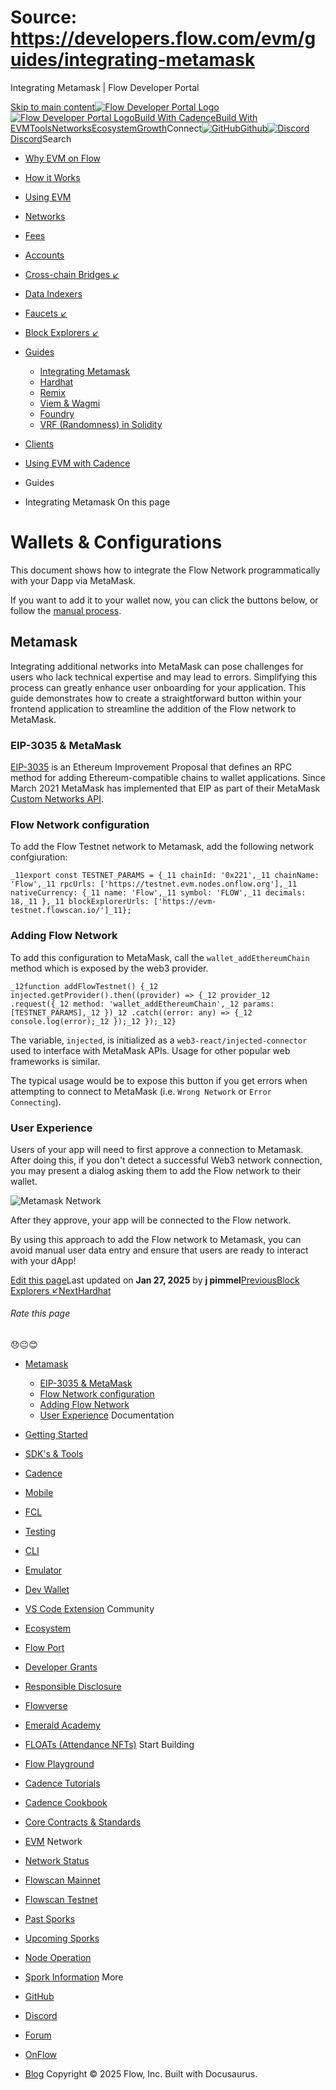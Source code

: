 # Source: https://developers.flow.com/evm/guides/integrating-metamask




Integrating Metamask | Flow Developer Portal





[Skip to main content](#__docusaurus_skipToContent_fallback)[![Flow Developer Portal Logo](/img/flow-docs-logo-dark.png)![Flow Developer Portal Logo](/img/flow-docs-logo-light.png)](/)[Build With Cadence](/build/flow)[Build With EVM](/evm/about)[Tools](/tools/flow-cli)[Networks](/networks/flow-networks)[Ecosystem](/ecosystem)[Growth](/growth)Connect[![GitHub]()Github](https://github.com/onflow)[![Discord]()Discord](https://discord.gg/flow)Search

* [Why EVM on Flow](/evm/about)
* [How it Works](/evm/how-it-works)
* [Using EVM](/evm/using)
* [Networks](/evm/networks)
* [Fees](/evm/fees)
* [Accounts](/evm/accounts)
* [Cross-chain Bridges ↙](/evm/cross-chain-bridges)
* [Data Indexers](/evm/data-indexers)
* [Faucets ↙](/evm/faucets)
* [Block Explorers ↙](/evm/block-explorers)
* [Guides](/evm/guides/integrating-metamask)
  + [Integrating Metamask](/evm/guides/integrating-metamask)
  + [Hardhat](/evm/guides/hardhat)
  + [Remix](/evm/guides/remix)
  + [Viem & Wagmi](/evm/guides/wagmi)
  + [Foundry](/evm/guides/foundry)
  + [VRF (Randomness) in Solidity](/evm/guides/vrf)
* [Clients](/evm/clients/ethers)
* [Using EVM with Cadence](/evm/cadence/interacting-with-coa)


* Guides
* Integrating Metamask
On this page

# Wallets & Configurations

This document shows how to integrate the Flow Network programmatically with your Dapp via MetaMask.

If you want to add it to your wallet now, you can click the buttons below, or follow the [manual process](/evm/using).

## Metamask[​](#metamask "Direct link to Metamask")

Integrating additional networks into MetaMask can pose challenges for users who lack technical expertise and may lead to errors. Simplifying this process can greatly enhance user onboarding for your application. This guide demonstrates how to create a straightforward button within your frontend application to streamline the addition of the Flow network to MetaMask.

### EIP-3035 & MetaMask[​](#eip-3035--metamask "Direct link to EIP-3035 & MetaMask")

[EIP-3035](https://eips.ethereum.org/EIPS/eip-3085) is an Ethereum Improvement Proposal that defines an RPC method for adding Ethereum-compatible chains to wallet applications. Since March 2021 MetaMask has implemented that EIP as part of their MetaMask [Custom Networks API](https://consensys.io/blog/connect-users-to-layer-2-networks-with-the-metamask-custom-networks-api).

### Flow Network configuration[​](#flow-network-configuration "Direct link to Flow Network configuration")

To add the Flow Testnet network to Metamask, add the following network confgiuration:

 `_11export const TESTNET_PARAMS = {_11 chainId: '0x221',_11 chainName: 'Flow',_11 rpcUrls: ['https://testnet.evm.nodes.onflow.org'],_11 nativeCurrency: {_11 name: 'Flow',_11 symbol: 'FLOW',_11 decimals: 18,_11 },_11 blockExplorerUrls: ['https://evm-testnet.flowscan.io/']_11};`
### Adding Flow Network[​](#adding-flow-network "Direct link to Adding Flow Network")

To add this configuration to MetaMask, call the `wallet_addEthereumChain` method which is exposed by the web3 provider.

 `_12function addFlowTestnet() {_12 injected.getProvider().then((provider) => {_12 provider_12 .request({_12 method: 'wallet_addEthereumChain',_12 params: [TESTNET_PARAMS],_12 })_12 .catch((error: any) => {_12 console.log(error);_12 });_12 });_12}`

The variable, `injected`, is initialized as a `web3-react/injected-connector` used to interface with MetaMask APIs. Usage for other popular web frameworks is similar.

The typical usage would be to expose this button if you get errors when attempting to connect to MetaMask (i.e. `Wrong Network` or `Error Connecting`).

### User Experience[​](#user-experience "Direct link to User Experience")

Users of your app will need to first approve a connection to Metamask. After doing this, if you don't detect a successful Web3 network connection, you may present a dialog asking them to add the Flow network to their wallet.

![Metamask Network](/assets/images/metamask-network-333fcb5893290b25f7a8d706672cebf1.png)

After they approve, your app will be connected to the Flow network.

By using this approach to add the Flow network to Metamask, you can avoid manual user data entry and ensure that users are ready to interact with your dApp!

[Edit this page](https://github.com/onflow/docs/tree/main/docs/evm/guides/integrating-metamask.mdx)Last updated on **Jan 27, 2025** by **j pimmel**[PreviousBlock Explorers ↙](/evm/block-explorers)[NextHardhat](/evm/guides/hardhat)
###### Rate this page

😞😐😊

* [Metamask](#metamask)
  + [EIP-3035 & MetaMask](#eip-3035--metamask)
  + [Flow Network configuration](#flow-network-configuration)
  + [Adding Flow Network](#adding-flow-network)
  + [User Experience](#user-experience)
Documentation

* [Getting Started](/build/getting-started/contract-interaction)
* [SDK's & Tools](/tools)
* [Cadence](https://cadence-lang.org/docs/)
* [Mobile](/build/guides/mobile/overview)
* [FCL](/tools/clients/fcl-js)
* [Testing](/build/smart-contracts/testing)
* [CLI](/tools/flow-cli)
* [Emulator](/tools/emulator)
* [Dev Wallet](https://github.com/onflow/fcl-dev-wallet)
* [VS Code Extension](/tools/vscode-extension)
Community

* [Ecosystem](/ecosystem)
* [Flow Port](https://port.onflow.org/)
* [Developer Grants](https://github.com/onflow/developer-grants)
* [Responsible Disclosure](https://flow.com/flow-responsible-disclosure)
* [Flowverse](https://www.flowverse.co/)
* [Emerald Academy](https://academy.ecdao.org/)
* [FLOATs (Attendance NFTs)](https://floats.city/)
Start Building

* [Flow Playground](https://play.flow.com/)
* [Cadence Tutorials](https://cadence-lang.org/docs/tutorial/first-steps)
* [Cadence Cookbook](https://open-cadence.onflow.org)
* [Core Contracts & Standards](/build/core-contracts)
* [EVM](/evm/about)
Network

* [Network Status](https://status.onflow.org/)
* [Flowscan Mainnet](https://flowdscan.io/)
* [Flowscan Testnet](https://testnet.flowscan.io/)
* [Past Sporks](/networks/node-ops/node-operation/past-sporks)
* [Upcoming Sporks](/networks/node-ops/node-operation/upcoming-sporks)
* [Node Operation](/networks/node-ops)
* [Spork Information](/networks/node-ops/node-operation/spork)
More

* [GitHub](https://github.com/onflow)
* [Discord](https://discord.gg/flow)
* [Forum](https://forum.onflow.org/)
* [OnFlow](https://onflow.org/)
* [Blog](https://flow.com/blog)
Copyright © 2025 Flow, Inc. Built with Docusaurus.

